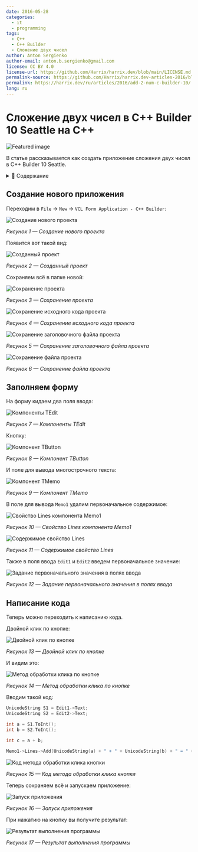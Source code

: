 ```yaml
---
date: 2016-05-28
categories:
  - it
  - programming
tags:
  - C++
  - C++ Builder
  - Сложение двух чисел
author: Anton Sergienko
author-email: anton.b.sergienko@gmail.com
license: CC BY 4.0
license-url: https://github.com/Harrix/harrix.dev/blob/main/LICENSE.md
permalink-source: https://github.com/Harrix/harrix.dev-articles-2016/blob/main/add-2-num-c-builder-10/add-2-num-c-builder-10.md
permalink: https://harrix.dev/ru/articles/2016/add-2-num-c-builder-10/
lang: ru
---
```


# Сложение двух чисел в C++ Builder 10 Seattle на C++

![Featured image](featured-image.svg)

В статье рассказывается как создать приложение сложения двух чисел в C++ Builder 10 Seattle.

<details>
<summary>📖 Содержание</summary>

## Содержание

- [Создание нового приложения](#создание-нового-приложения)
- [Заполняем форму](#заполняем-форму)
- [Написание кода](#написание-кода)

</details>

## Создание нового приложения

Переходим в `File` → `New` → `VCL Form Application - C++ Builder`:

![Создание нового проекта](img/new-project_01.png)

_Рисунок 1 — Создание нового проекта_

Появится вот такой вид:

![Созданный проект](img/new-project_02.png)

_Рисунок 2 — Созданный проект_

Сохраняем всё в папке новой:

![Сохранение проекта](img/new-project_03.png)

_Рисунок 3 — Сохранение проекта_

![Сохранение исходного кода проекта](img/new-project_04.png)

_Рисунок 4 — Сохранение исходного кода проекта_

![Сохранение заголовочного файла проекта](img/new-project_05.png)

_Рисунок 5 — Сохранение заголовочного файла проекта_

![Сохранение файла проекта](img/new-project_06.png)

_Рисунок 6 — Сохранение файла проекта_

## Заполняем форму

На форму кидаем два поля ввода:

![Компоненты TEdit](img/controls_01.png)

_Рисунок 7 — Компоненты TEdit_

Кнопку:

![Компонент TButton](img/controls_02.png)

_Рисунок 8 — Компонент TButton_

И поле для вывода многострочного текста:

![Компонент TMemo](img/controls_03.png)

_Рисунок 9 — Компонент TMemo_

В поле для вывода `Memo1` удалим первоначальное содержимое:

![Свойство Lines компонента Memo1](img/controls_04.png)

_Рисунок 10 — Свойство Lines компонента Memo1_

![Содержимое свойство Lines](img/controls_05.png)

_Рисунок 11 — Содержимое свойство Lines_

Также в поля ввода `Edit1` и `Edit2` введем первоначальное значение:

![Задание первоначального значения в полях ввода](img/controls_06.png)

_Рисунок 12 — Задание первоначального значения в полях ввода_

## Написание кода

Теперь можно переходить к написанию кода.

Двойной клик по кнопке:

![Двойной клик по кнопке](img/click_01.png)

_Рисунок 13 — Двойной клик по кнопке_

И видим это:

![Метод обработки клика по кнопке](img/click_02.png)

_Рисунок 14 — Метод обработки клика по кнопке_

Вводим такой код:

```cpp
UnicodeString S1 = Edit1->Text;
UnicodeString S2 = Edit2->Text;

int a = S1.ToInt();
int b = S2.ToInt();

int c = a + b;

Memo1->Lines->Add(UnicodeString(a) + " + " + UnicodeString(b) + " = " + UnicodeString(c));
```

![Код метода обработки клика кнопки](img/click_03.png)

_Рисунок 15 — Код метода обработки клика кнопки_

Теперь сохраняем всё и запускаем приложение:

![Запуск приложения](img/run.png)

_Рисунок 16 — Запуск приложения_

При нажатию на кнопку вы получите результат:

![Результат выполнения программы](img/result.png)

_Рисунок 17 — Результат выполнения программы_
